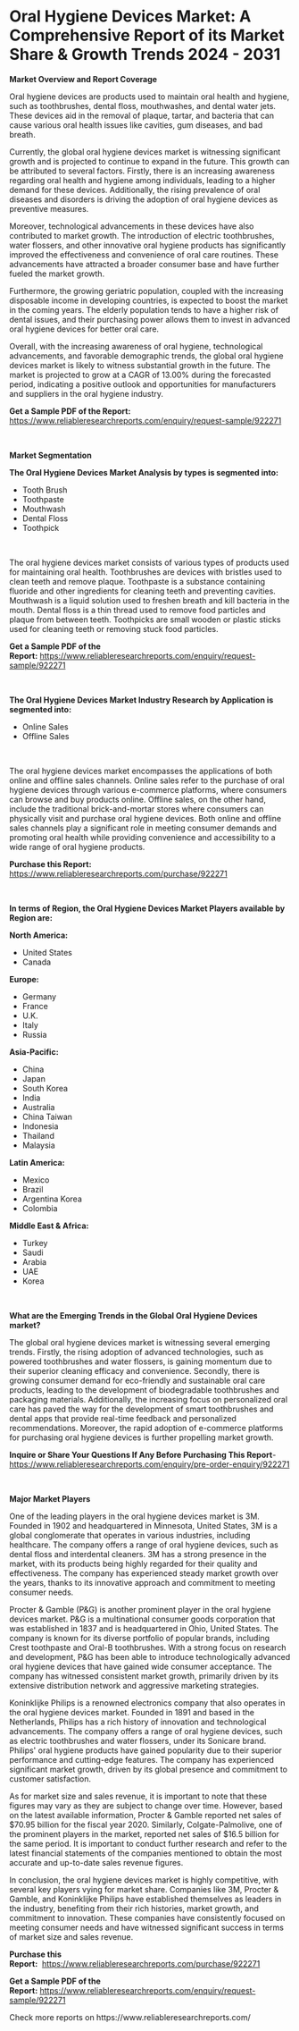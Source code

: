 <p><h1>Oral Hygiene Devices Market: A Comprehensive Report of its Market Share & Growth Trends 2024 - 2031</h1></p><p><strong>Market Overview and Report Coverage</strong></p>
<p><p>Oral hygiene devices are products used to maintain oral health and hygiene, such as toothbrushes, dental floss, mouthwashes, and dental water jets. These devices aid in the removal of plaque, tartar, and bacteria that can cause various oral health issues like cavities, gum diseases, and bad breath.</p><p>Currently, the global oral hygiene devices market is witnessing significant growth and is projected to continue to expand in the future. This growth can be attributed to several factors. Firstly, there is an increasing awareness regarding oral health and hygiene among individuals, leading to a higher demand for these devices. Additionally, the rising prevalence of oral diseases and disorders is driving the adoption of oral hygiene devices as preventive measures.</p><p>Moreover, technological advancements in these devices have also contributed to market growth. The introduction of electric toothbrushes, water flossers, and other innovative oral hygiene products has significantly improved the effectiveness and convenience of oral care routines. These advancements have attracted a broader consumer base and have further fueled the market growth.</p><p>Furthermore, the growing geriatric population, coupled with the increasing disposable income in developing countries, is expected to boost the market in the coming years. The elderly population tends to have a higher risk of dental issues, and their purchasing power allows them to invest in advanced oral hygiene devices for better oral care.</p><p>Overall, with the increasing awareness of oral hygiene, technological advancements, and favorable demographic trends, the global oral hygiene devices market is likely to witness substantial growth in the future. The market is projected to grow at a CAGR of 13.00% during the forecasted period, indicating a positive outlook and opportunities for manufacturers and suppliers in the oral hygiene industry.</p></p>
<p><strong>Get a Sample PDF of the Report:</strong> <a href="https://www.reliableresearchreports.com/enquiry/request-sample/922271">https://www.reliableresearchreports.com/enquiry/request-sample/922271</a></p>
<p>&nbsp;</p>
<p><strong>Market Segmentation</strong></p>
<p><strong>The Oral Hygiene Devices Market Analysis by types is segmented into:</strong></p>
<p><ul><li>Tooth Brush</li><li>Toothpaste</li><li>Mouthwash</li><li>Dental Floss</li><li>Toothpick</li></ul></p>
<p>&nbsp;</p>
<p><p>The oral hygiene devices market consists of various types of products used for maintaining oral health. Toothbrushes are devices with bristles used to clean teeth and remove plaque. Toothpaste is a substance containing fluoride and other ingredients for cleaning teeth and preventing cavities. Mouthwash is a liquid solution used to freshen breath and kill bacteria in the mouth. Dental floss is a thin thread used to remove food particles and plaque from between teeth. Toothpicks are small wooden or plastic sticks used for cleaning teeth or removing stuck food particles.</p></p>
<p><strong>Get a Sample PDF of the Report:</strong>&nbsp;<a href="https://www.reliableresearchreports.com/enquiry/request-sample/922271">https://www.reliableresearchreports.com/enquiry/request-sample/922271</a></p>
<p>&nbsp;</p>
<p><strong>The Oral Hygiene Devices Market Industry Research by Application is segmented into:</strong></p>
<p><ul><li>Online Sales</li><li>Offline Sales</li></ul></p>
<p>&nbsp;</p>
<p><p>The oral hygiene devices market encompasses the applications of both online and offline sales channels. Online sales refer to the purchase of oral hygiene devices through various e-commerce platforms, where consumers can browse and buy products online. Offline sales, on the other hand, include the traditional brick-and-mortar stores where consumers can physically visit and purchase oral hygiene devices. Both online and offline sales channels play a significant role in meeting consumer demands and promoting oral health while providing convenience and accessibility to a wide range of oral hygiene products.</p></p>
<p><strong>Purchase this Report:</strong>&nbsp; <a href="https://www.reliableresearchreports.com/purchase/922271">https://www.reliableresearchreports.com/purchase/922271</a></p>
<p>&nbsp;</p>
<p><strong>In terms of Region, the Oral Hygiene Devices Market Players available by Region are:</strong></p>
<p>
    <p> <strong> North America: </strong>
        <ul>
            <li>United States</li>
            <li>Canada</li>
        </ul>
        </p> 
    <p> <strong> Europe: </strong>
        <ul>
            <li>Germany</li>
            <li>France</li>
            <li>U.K.</li>
            <li>Italy</li>
            <li>Russia</li>
        </ul>
        </p> 
    <p> <strong> Asia-Pacific: </strong>
        <ul>
            <li>China</li>
            <li>Japan</li>
            <li>South Korea</li>
            <li>India</li>
            <li>Australia</li>
            <li>China Taiwan</li>
            <li>Indonesia</li>
            <li>Thailand</li>
            <li>Malaysia</li>
        </ul>
        </p> 
    <p> <strong> Latin America: </strong>
        <ul>
            <li>Mexico</li>
            <li>Brazil</li>
            <li>Argentina Korea</li>
            <li>Colombia</li>
        </ul>
        </p> 
    <p> <strong> Middle East & Africa: </strong>
        <ul>
            <li>Turkey</li>
            <li>Saudi</li>
            <li>Arabia</li>
            <li>UAE</li>
            <li>Korea</li>
        </ul>
    </p>
    </p>
<p>&nbsp;</p>
<p><strong>What are the Emerging Trends in the Global Oral Hygiene Devices market?</strong></p>
<p><p>The global oral hygiene devices market is witnessing several emerging trends. Firstly, the rising adoption of advanced technologies, such as powered toothbrushes and water flossers, is gaining momentum due to their superior cleaning efficacy and convenience. Secondly, there is growing consumer demand for eco-friendly and sustainable oral care products, leading to the development of biodegradable toothbrushes and packaging materials. Additionally, the increasing focus on personalized oral care has paved the way for the development of smart toothbrushes and dental apps that provide real-time feedback and personalized recommendations. Moreover, the rapid adoption of e-commerce platforms for purchasing oral hygiene devices is further propelling market growth.</p></p>
<p><strong>Inquire or Share Your Questions If Any Before Purchasing This Report</strong>- <a href="https://www.reliableresearchreports.com/enquiry/pre-order-enquiry/922271">https://www.reliableresearchreports.com/enquiry/pre-order-enquiry/922271</a></p>
<p>&nbsp;</p>
<p><strong>Major Market Players</strong></p>
<p><p>One of the leading players in the oral hygiene devices market is 3M. Founded in 1902 and headquartered in Minnesota, United States, 3M is a global conglomerate that operates in various industries, including healthcare. The company offers a range of oral hygiene devices, such as dental floss and interdental cleaners. 3M has a strong presence in the market, with its products being highly regarded for their quality and effectiveness. The company has experienced steady market growth over the years, thanks to its innovative approach and commitment to meeting consumer needs.</p><p>Procter & Gamble (P&G) is another prominent player in the oral hygiene devices market. P&G is a multinational consumer goods corporation that was established in 1837 and is headquartered in Ohio, United States. The company is known for its diverse portfolio of popular brands, including Crest toothpaste and Oral-B toothbrushes. With a strong focus on research and development, P&G has been able to introduce technologically advanced oral hygiene devices that have gained wide consumer acceptance. The company has witnessed consistent market growth, primarily driven by its extensive distribution network and aggressive marketing strategies.</p><p>Koninklijke Philips is a renowned electronics company that also operates in the oral hygiene devices market. Founded in 1891 and based in the Netherlands, Philips has a rich history of innovation and technological advancements. The company offers a range of oral hygiene devices, such as electric toothbrushes and water flossers, under its Sonicare brand. Philips' oral hygiene products have gained popularity due to their superior performance and cutting-edge features. The company has experienced significant market growth, driven by its global presence and commitment to customer satisfaction.</p><p>As for market size and sales revenue, it is important to note that these figures may vary as they are subject to change over time. However, based on the latest available information, Procter & Gamble reported net sales of $70.95 billion for the fiscal year 2020. Similarly, Colgate-Palmolive, one of the prominent players in the market, reported net sales of $16.5 billion for the same period. It is important to conduct further research and refer to the latest financial statements of the companies mentioned to obtain the most accurate and up-to-date sales revenue figures.</p><p>In conclusion, the oral hygiene devices market is highly competitive, with several key players vying for market share. Companies like 3M, Procter & Gamble, and Koninklijke Philips have established themselves as leaders in the industry, benefiting from their rich histories, market growth, and commitment to innovation. These companies have consistently focused on meeting consumer needs and have witnessed significant success in terms of market size and sales revenue.</p></p>
<p><strong>Purchase this Report:</strong>&nbsp;&nbsp;<a href="https://www.reliableresearchreports.com/purchase/922271">https://www.reliableresearchreports.com/purchase/922271</a></p>
<p></p>
<p><strong>Get a Sample PDF of the Report:</strong>&nbsp;<a href="https://www.reliableresearchreports.com/enquiry/request-sample/922271">https://www.reliableresearchreports.com/enquiry/request-sample/922271</a></p>
<p>Check more reports on https://www.reliableresearchreports.com/</p>